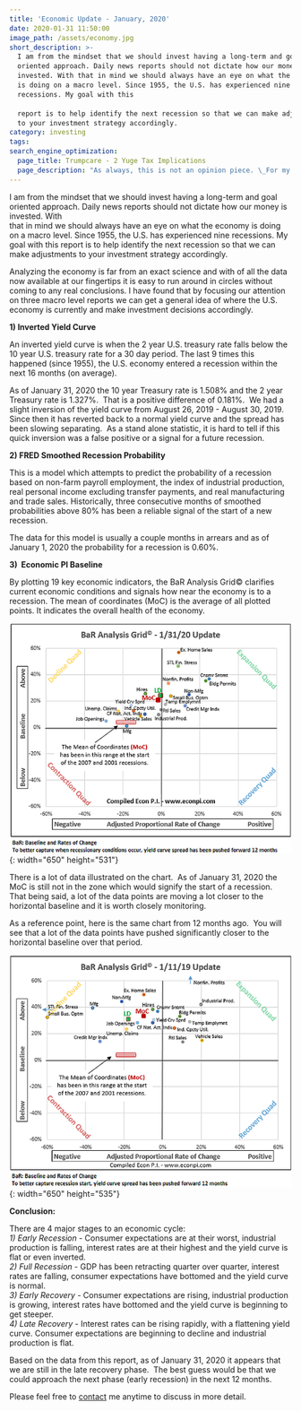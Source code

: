 ```yaml
---
title: 'Economic Update - January, 2020'
date: 2020-01-31 11:50:00
image_path: /assets/economy.jpg
short_description: >-
  I am from the mindset that we should invest having a long-term and goal
  oriented approach. Daily news reports should not dictate how our money is
  invested. With that in mind we should always have an eye on what the economy
  is doing on a macro level. Since 1955, the U.S. has experienced nine
  recessions. My goal with this

  report is to help identify the next recession so that we can make adjustments
  to your investment strategy accordingly.
category: investing
tags:
search_engine_optimization:
  page_title: Trumpcare - 2 Yuge Tax Implications
  page_description: "As always, this is not an opinion piece. \_For my full stance on the Better Care Act (BCRA) you'll have to wait for my exclusive Rachel Maddow interview airing soon. \_For now, we can look at the tax implications if the current BCRA is passed through the senate."
---
```


I am from the mindset that we should invest having a long-term and goal oriented approach. Daily news reports should not dictate how our money is invested. With<br>that in mind we should always have an eye on what the economy is doing on a macro level. Since 1955, the U.S. has experienced nine recessions. My goal with this report is to help identify the next recession so that we can make adjustments to your investment strategy accordingly.

Analyzing the economy is far from an exact science and with of all the data now available at our fingertips it is easy to run around in circles without coming to any real conclusions. I have found that by focusing our attention on three macro level reports we can get a general idea of where the U.S. economy is currently and make investment decisions accordingly.&nbsp;

**1) Inverted Yield Curve**

An inverted yield curve is when the 2 year U.S. treasury rate falls below the 10 year U.S. treasury rate for a 30 day period. The last 9 times this happened (since 1955), the U.S. economy entered a recession within the next 16 months (on average).

As of January 31, 2020 the 10 year Treasury rate is 1.508% and the 2 year Treasury rate is 1.327%.&nbsp; That is a positive difference of 0.181%.&nbsp; We had a slight inversion of the yield curve from August 26, 2019 - August 30, 2019.&nbsp; Since then it has reverted back to a normal yield curve and the spread has been slowing separating.&nbsp; As a stand alone statistic, it is hard to tell if this quick inversion was a false positive or a signal for a future recession.

**2) FRED Smoothed Recession Probability**&nbsp;

This is a model which attempts to predict the probability of a recession based on non-farm payroll employment, the index of industrial production, real personal income excluding transfer payments, and real manufacturing and trade sales. Historically, three consecutive months of smoothed probabilities above 80% has been a reliable signal of the start of a new recession.&nbsp;

The data for this model is usually a couple months in arrears and as of January 1, 2020 the probability for a recession is 0.60%.&nbsp;&nbsp;

**3)&nbsp; Economic PI Baseline**

By plotting 19 key economic indicators, the BaR Analysis Grid&copy; clarifies current economic conditions and signals how near the economy is to a recession. The mean of coordinates (MoC) is the average of all plotted points. It indicates the overall health of the economy.

![](/assets/2020-1-31.png){: width="650" height="531"}

There is a lot of data illustrated on the chart.&nbsp; As of January 31, 2020 the MoC is still not in the zone which would signify the start of a recession.&nbsp; That being said, a lot of the data points are moving a lot closer to the horizontal baseline and it is worth closely monitoring.

As a reference point, here is the same chart from 12 months ago.&nbsp; You will see that a lot of the data points have pushed significantly closer to the horizontal baseline over that period.

![](/assets/2019-1-12.png){: width="650" height="535"}

**Conclusion:**

There are 4 major stages to an economic cycle:<br>*1) Early Recession* - Consumer expectations are at their worst, industrial production is falling, interest rates are at their highest and the yield curve is flat or even inverted.<br>*2) Full Recession* - GDP has been retracting quarter over quarter, interest rates are falling, consumer expectations have bottomed and the yield curve is normal.<br>*3) Early Recovery* - Consumer expectations are rising, industrial production is growing, interest rates have bottomed and the yield curve is beginning to get steeper.<br>*4) Late Recovery* - Interest rates can be rising rapidly, with a flattening yield curve. Consumer expectations are beginning to decline and industrial production is flat.

Based on the data from this report, as of January 31, 2020 it appears that we are still in the late recovery phase.&nbsp; The best guess would be that we could approach the next phase (early recession) in the next 12 months.&nbsp;

Please feel free to [contact](/contact/) me anytime to discuss in more detail.